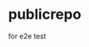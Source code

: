 # publicrepo
for e2e test
































































































































































































































































































































































































































































































































































































































































































































































































































































































































































































































































































































































































































































































































































































































































































































































































































































































































































































































































































































































































































